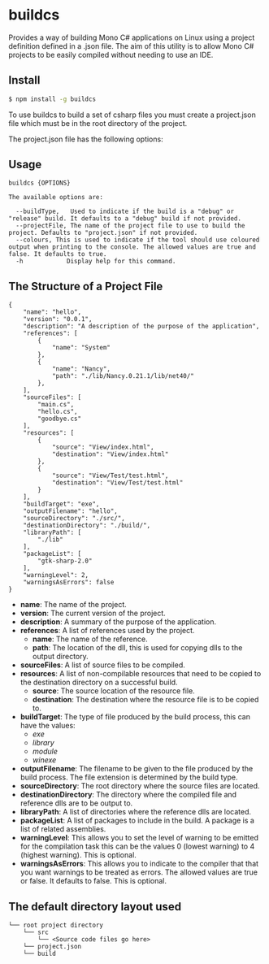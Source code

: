 # buildcs
Provides a way of building Mono C# applications on Linux using a project definition defined in a .json file. The aim of this utility is to allow Mono C# projects to be easily compiled without needing to use an IDE.

## Install

```sh
$ npm install -g buildcs
```

To use buildcs to build a set of csharp files you must create a project.json file which must be in the root directory of the project.

The project.json file has the following options:


## Usage
```
buildcs {OPTIONS}

The available options are:

  --buildType,   Used to indicate if the build is a "debug" or "release" build. It defaults to a "debug" build if not provided.
  --projectFile, The name of the project file to use to build the project. Defaults to "project.json" if not provided.
  --colours, This is used to indicate if the tool should use coloured output when printing to the console. The allowed values are true and false. It defaults to true.
  -h            Display help for this command.
```

## The Structure of a Project File
```
{
    "name": "hello",
    "version": "0.0.1",
    "description": "A description of the purpose of the application",
    "references": [
        {
            "name": "System"
        },
        {
            "name": "Nancy",
            "path": "./lib/Nancy.0.21.1/lib/net40/"
        },
    ],
    "sourceFiles": [
        "main.cs",
        "hello.cs",
        "goodbye.cs"
    ],
    "resources": [
        {
            "source": "View/index.html",
            "destination": "View/index.html"
        },
        {
            "source": "View/Test/test.html",
            "destination": "View/Test/test.html"
        }
    ],
    "buildTarget": "exe",
    "outputFilename": "hello",
    "sourceDirectory": "./src/",
    "destinationDirectory": "./build/",
    "libraryPath": [
        "./lib"
    ],
    "packageList": [
        "gtk-sharp-2.0"
    ],
    "warningLevel": 2,
    "warningsAsErrors": false
}
```
* __name__: The name of the project.
* __version__: The current version of the project.
* __description__: A summary of the purpose of the application.
* __references__: A list of references used by the project.
  * __name__: The name of the reference.
  * __path__: The location of the dll, this is used for copying dlls to the output directory.
* __sourceFiles__: A list of source files to be compiled.
* __resources__: A list of non-compilable resources that need to be copied to the destination directory on a successful build.
  * __source__: The source location of the resource file.
  * __destination__: The destination where the resource file is to be copied to.
* __buildTarget__: The type of file produced by the build process, this can have the values:
  * _exe_
  * _library_
  * _module_
  * _winexe_
* __outputFilename__: The filename to be given to the file produced by the build process. The file extension is determined by the build type.
* __sourceDirectory__: The root directory where the source files are located.
* __destinationDirectory__: The directory where the compiled file and reference dlls are to be output to.
* __libraryPath__: A list of directories where the reference dlls are located.
* __packageList__: A list of packages to include in the build. A package is a list of related assemblies.
* __warningLevel__: This allows you to set the level of warning to be emitted for the compilation task this can be the values 0 (lowest warning) to 4 (highest warning). This is optional.
* __warningsAsErrors__: This allows you to indicate to the compiler that that you want warnings to be treated as errors. The allowed values are true or false. It defaults to false. This is optional.

## The default directory layout used
```
└── root project directory
    └── src
        └── <Source code files go here>
    └── project.json
    └── build
```
